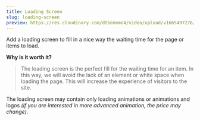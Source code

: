 ```yaml
---
title: Loading Screen
slug: loading-screen
preview: https://res.cloudinary.com/dtbemnmn4/video/upload/v1665497276/loading-screen_a32zcg.webm
---
```


Add a loading screen to fill in a nice way the waiting time for the page or items to load.

**Why is it worth it?**

> The loading screen is the perfect fill for the waiting time for an item. In this way, we will avoid the lack of an element or white space when loading the page. This will increase the experience of visitors to the site.

The loading screen may contain only loading animations or animations and logos _(if you are interested in more advanced animation, the price may change)_.
